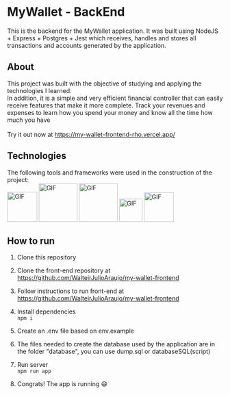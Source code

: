 # **MyWallet - BackEnd**

This is the backend for the MyWallet application. It was built using NodeJS + Express + Postgres + Jest which receives, handles and stores all transactions and accounts generated by the application.

## **About**
This project was built with the objective of studying and applying the technologies I learned. </br> 
In addition, it is a simple and very efficient financial controller that can easily receive features that make it more complete. Track your revenues and expenses to learn how you spend your money and know all the time how much you have
</br>
</br>
Try it out now at https://my-wallet-frontend-rho.vercel.app/

## **Technologies**
The following tools and frameworks were used in the construction of the project:<br/>
<img  alt="GIF" src="https://img.shields.io/badge/Node.js-339933?style=for-the-badge&logo=nodedotjs&logoColor=white" width="70px" />
<img  alt="GIF" src="https://img.shields.io/badge/Express.js-000000?style=for-the-badge&logo=express&logoColor=white" width="90px" />
<img  alt="GIF" src="https://img.shields.io/badge/PostgreSQL-316192?style=for-the-badge&logo=postgresql&logoColor=white" width="90px" />
<img  alt="GIF" src="https://img.shields.io/badge/Jest-C21325?style=for-the-badge&logo=jest&logoColor=white" width="54px" />
<img  alt="GIF" src="https://img.shields.io/badge/Heroku-430098?style=for-the-badge&logo=heroku&logoColor=white" width="69px" />

## **How to run**

1. Clone this repository

2. Clone the front-end repository at https://github.com/WalteirJulioAraujo/my-wallet-frontend

3. Follow instructions to run front-end at https://github.com/WalteirJulioAraujo/my-wallet-frontend

4. Install dependencies</br>
`npm i`

5. Create an .env file based on env.example

6. The files needed to create the database used by the application are in the folder "database", you can use dump.sql or databaseSQL(script)

7. Run server </br>
`npm run app`

8. Congrats! The app is running 😄


